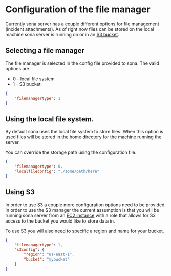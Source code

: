# Configuration of the file manager
Currently sona server has a couple different options for file management (incident attachments). As of right now files can be stored on the local machine sona server is running on or in an [S3 bucket](https://aws.amazon.com/s3/).

## Selecting a file manager
The file manager is selected in the config file provided to sona. The valid options are

* 0 - local file system
* 1 - S3 bucket

```json
{
    "filemanagertype": 1
}
```

## Using the local file system.
By default sona uses the local file system to store files. When this option is used files will be stored in the home directory for the machine running the server.

You can override the storage path using the configuration file.

```json
{
    "filemanagertype": 0,
    "localfileconfig": "./some/path/here"
}
```

## Using S3
In order to use S3 a couple more configuration options need to be provided. In order to use the S3 manager the current assumption is that you will be running sona server from an [EC2 instance](https://aws.amazon.com/ec2/) with a role that allows for S3 access to the bucket you would like to store data in.

To use S3 you will also need to specific a region and name for your bucket.

```json
{
    "filemanagertype": 1,
    "s3config": {
        "region": "us-east-1",
        "bucket": "mybucket"
    }
}
```
